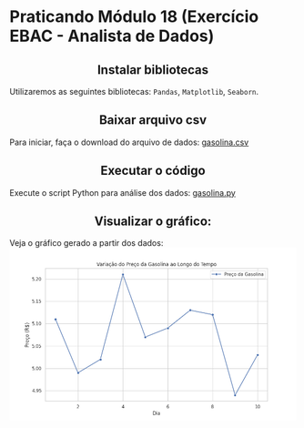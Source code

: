 # Praticando Módulo 18 (Exercício EBAC - Analista de Dados)

<h2 align="center">Instalar bibliotecas</h2>


  Utilizaremos as seguintes bibliotecas: <code>Pandas</code>, <code>Matplotlib</code>, <code>Seaborn</code>.

<h2 align="center">Baixar arquivo csv</h2>


  Para iniciar, faça o download do arquivo de dados: [gasolina.csv](gasolina.csv)


<h2 align="center">Executar o código</h2>


  Execute o script Python para análise dos dados: [gasolina.py](gasolina.py)


<h2 align="center">Visualizar o gráfico:</h2>


  Veja o gráfico gerado a partir dos dados: ![imagem](gasolina.png)

